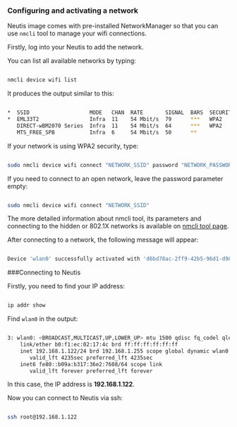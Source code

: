 
### Configuring and activating a network

Neutis image comes with pre-installed NetworkManager so that you can use
```nmcli``` tool to manage your wifi connections.

Firstly, log into your Neutis to add the network.

You can list all available networks by typing:

```bash

nmcli device wifi list

```

It produces the output similar to this:

```bash

*  SSID                   MODE   CHAN  RATE       SIGNAL  BARS  SECURITY
*  EML33T2                Infra  11    54 Mbit/s  79      ***   WPA2
   DIRECT-wBM2070 Series  Infra  11    54 Mbit/s  64      ***   WPA2
   MTS_FREE_SPB           Infra  6     54 Mbit/s  50      **

```

If your network is using WPA2 security, type:

```bash

sudo nmcli device wifi connect "NETWORK_SSID" password "NETWORK_PASSWORD"

```

If you need to connect to an open network, leave the password parameter empty:

```bash

sudo nmcli device wifi connect "NETWORK_SSID"

```

The more detailed information about nmcli tool, its parameters and connecting to the hidden or
802.1X networks is available on [nmcli tool page](https://developer.gnome.org/NetworkManager/stable/nmcli.html).

After connecting to a network, the following message will appear:

```bash

Device 'wlan0' successfully activated with 'd6bd78ac-2ff9-42b5-96d1-d984fb4ee852'

```



###Connecting to Neutis

Firstly, you need to find your IP address:

```bash

ip addr show

```

Find ```wlan0``` in the output:

```bash

3: wlan0: <BROADCAST,MULTICAST,UP,LOWER_UP> mtu 1500 qdisc fq_codel qlen 1000
    link/ether b0:f1:ec:02:17:4c brd ff:ff:ff:ff:ff:ff
    inet 192.168.1.122/24 brd 192.168.1.255 scope global dynamic wlan0
       valid_lft 4235sec preferred_lft 4235sec
    inet6 fe80::b09a:b317:36e2:7608/64 scope link
       valid_lft forever preferred_lft forever

```

In this case, the IP address is **192.168.1.122**.

Now you can connect to Neutis via ssh:

```bash

ssh root@192.168.1.122

```
